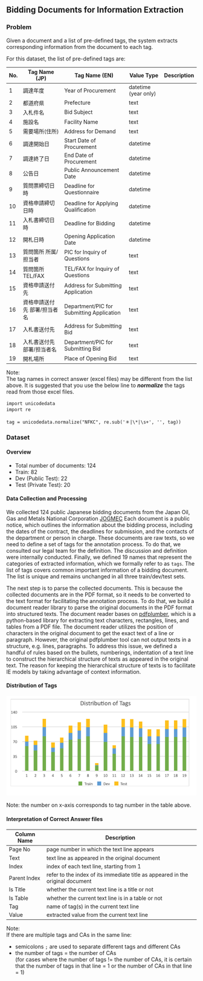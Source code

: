 ## Bidding Documents for Information Extraction

### Problem

Given a document and a list of pre-defined tags, the system extracts corresponding information from
the document to each tag.

For this dataset, the list of pre-defined tags are:

| No. | Tag Name (JP) | Tag Name (EN) | Value Type | Description |
| --- |------|------|---|---|
| 1 | 調達年度 | Year of Procurement | datetime (year only) |   |
| 2 | 都道府県 | Prefecture | text |   |
| 3 | 入札件名 | Bid Subject | text |   |
| 4 | 施設名 | Facility Name | text |   |
| 5 | 需要場所(住所) | Address for Demand | text |   |
| 6 | 調達開始日 | Start Date of Procurement | datetime |   |
| 7 | 調達終了日 | End Date of Procurement | datetime |   |
| 8 | 公告日 | Public Announcement Date | datetime |   |
| 9 | 質問票締切日時 | Deadline for Questionnaire | datetime |   |
| 10 | 資格申請締切日時 | Deadline for Applying Qualification | datetime |   |
| 11 | 入札書締切日時 | Deadline for Bidding | datetime |   |
| 12 | 開札日時 | Opening Application Date | datetime |   |
| 13 | 質問箇所 所属/担当者 | PIC for Inquiry of Questions | text |   |
| 14 | 質問箇所 TEL/FAX | TEL/FAX for Inquiry of Questions | text |   |
| 15 | 資格申請送付先 | Address for Submitting Application | text |   |
| 16 | 資格申請送付先 部署/担当者名 | Department/PIC for Submitting Application | text |   |
| 17 | 入札書送付先 | Address for Submitting Bid | text |   |
| 18 | 入札書送付先 部署/担当者名 | Department/PIC for Submitting Bid | text |   |
| 19 | 開札場所 | Place of Opening Bid | text |   |

Note: \
The tag names in correct answer (excel files) may be different from the list above. It is suggested 
that you use the below line to **_normalize_** the tags read from those excel files.
```buildoutcfg
import unicodedata
import re

tag = unicodedata.normalize("NFKC", re.sub('＊|\*|\s+', '', tag))
```

### Dataset

#### Overview

- Total number of documents: 124
- Train: 82
- Dev (Public Test): 22
- Test (Private Test): 20

#### Data Collection and Processing

We collected 124 public Japanese bidding documents from the Japan Oil, Gas and Metals National Corporation [JOGMEC](http://www.jogmec.go.jp/news/bid/search.php) Each document is a public notice, which outlines the information about the bidding process, including the dates of the contract, the deadlines for submission, and the contacts of the department or person in charge. These documents are raw texts, so we need to define a set of tags for the annotation process. To do that, we consulted our legal team for the definition. The discussion and definition were internally conducted. Finally, we defined 19 names that represent the categories of extracted information, which we formally refer to as `tags`. The list of tags covers common important information of a bidding document. The list is unique and remains unchanged in all three train/dev/test sets.

The next step is to parse the collected documents. This is because the collected documents are in the PDF format, so it needs to be converted to the text format for facilitating the annotation process. To do that, we build a document reader library to parse the original documents in the PDF format into structured texts. The document reader bases on [pdfplumber](https://github.com/jsvine/pdfplumber), which is a python-based library for extracting text characters, rectangles, lines, and tables from a PDF file. The document reader utilizes the position of characters in the original document to get the exact text of a line or paragraph. However, the original pdfplumber tool can not output texts in a structure, e.g. lines, paragraphs. To address this issue, we defined a handful of rules based on the bullets, numberings, indentation of a text line to construct the hierarchical structure of texts as appeared in the original text. The reason for keeping the hierarchical structure of texts is to facilitate IE models by taking advantage of context information.

#### Distribution of Tags

![Distribution of Tags](tag-distribution.png)

Note: the number on x-axis corresponds to tag number in the table above.

#### Interpretation of Correct Answer files

| Column Name | Description |
| ----- | ------ |
| Page No | page number in which the text line appears |
| Text | text line as appeared in the original document |
| Index | index of each text line, starting from 1 |
| Parent Index | refer to the index of its immediate title as appeared in the original document |
| Is Title | whether the current text line is a title or not |
| Is Table | whether the current text line is in a table or not |
| Tag | name of tag(s) in the current text line |
| Value | extracted value from the current text line |

Note: \
If there are multiple tags and CAs in the same line: 
- semicolons `;` are used to separate different tags and different CAs
- the number of tags = the number of CAs \
(for cases where the number of tags != the number of CAs, it is certain
that the number of tags in that line = 1 or the number of CAs in that line = 1)

